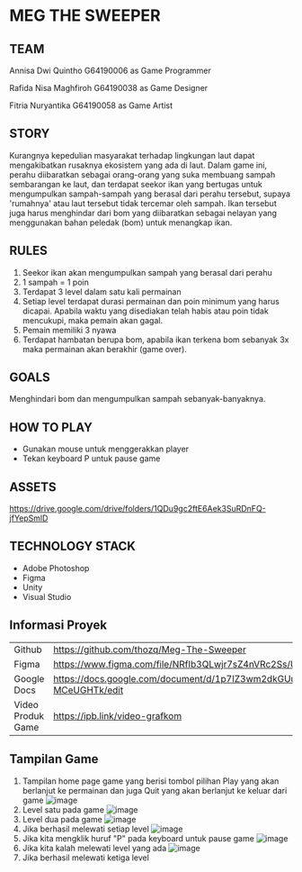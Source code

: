 # MEG THE SWEEPER
## TEAM
<p> Annisa Dwi Quintho    G64190006 as Game Programmer </p> 
<p> Rafida Nisa Maghfiroh G64190038 as Game Designer </p>
<p> Fitria Nuryantika     G64190058 as Game Artist</p>

## STORY
Kurangnya kepedulian masyarakat terhadap lingkungan laut dapat mengakibatkan rusaknya ekosistem yang ada di laut. Dalam game ini, perahu diibaratkan sebagai orang-orang yang suka membuang sampah sembarangan ke laut, dan terdapat seekor ikan yang bertugas untuk mengumpulkan sampah-sampah yang berasal dari perahu tersebut, supaya 'rumahnya' atau laut tersebut tidak tercemar oleh sampah. Ikan tersebut juga harus menghindar dari bom yang diibaratkan sebagai nelayan yang menggunakan bahan peledak (bom) untuk menangkap ikan.

## RULES
<ol>
  <li> Seekor ikan akan mengumpulkan sampah yang berasal dari perahu </li>
  <li> 1 sampah = 1 poin </li>
<li> Terdapat 3 level dalam satu kali permainan </li>
<li> Setiap level terdapat durasi permainan dan poin minimum yang harus dicapai. Apabila waktu yang disediakan telah habis atau poin tidak mencukupi, maka pemain akan gagal. </li>
<li> Pemain memiliki 3 nyawa </li>
<li> Terdapat hambatan berupa bom, apabila ikan terkena bom sebanyak 3x maka permainan akan berakhir (game over). </li>
</ol>
  
## GOALS
Menghindari bom dan mengumpulkan sampah sebanyak-banyaknya.

## HOW TO PLAY
<ul>
  <li> Gunakan mouse untuk menggerakkan player </li>
  <li> Tekan keyboard P untuk pause game </li>
 </ul>
 
## ASSETS
<a href ="https://drive.google.com/drive/folders/1QDu9gc2ftE6Aek3SuRDnFQ-jfYepSmlD"> https://drive.google.com/drive/folders/1QDu9gc2ftE6Aek3SuRDnFQ-jfYepSmlD </a></td>

## TECHNOLOGY STACK
<ul>
  <li> Adobe Photoshop </li>
  <li> Figma </li>
  <li> Unity </li>
  <li> Visual Studio </li>
 </ul>
 
## Informasi Proyek
<table>
  <tr>
    <td> Github </td>
    <td>  <a href ="https://github.com/thozq/Meg-The-Sweeper">  https://github.com/thozq/Meg-The-Sweeper </a></td>
  </tr>
  <tr>
    <td> Figma </td>
    <td> <a href ="https://www.figma.com/file/NRfIb3QLwjr7sZ4nVRc2Ss/Untitled?node-id=0%3A1"> https://www.figma.com/file/NRfIb3QLwjr7sZ4nVRc2Ss/Untitled?node-id=0%3A1</a></td>
  </tr>
  <tr>
    <td> Google Docs </td>
    <td> <a href ="https://docs.google.com/document/d/1p7IZ3wm2dkGUuFFsn96a1SzOyD6_4cqBV3-MCeUGHTk/edit" > https://docs.google.com/document/d/1p7IZ3wm2dkGUuFFsn96a1SzOyD6_4cqBV3-MCeUGHTk/edit </a> </td>
  </tr>
   <tr>
      <td> Video Produk Game </td>
    <td> <a href ="https://ipb.link/video-grafkom" > https://ipb.link/video-grafkom </a> </td>
  </tr>
  </table>
    
 ## Tampilan Game
 1. Tampilan home page game yang berisi tombol pilihan Play yang akan berlanjut ke permainan dan juga Quit yang akan berlanjut ke keluar dari game
![image](https://user-images.githubusercontent.com/79956203/145434484-d3f6aa3a-5945-4a2d-a8c0-15090f34e5f0.png)
2. Level satu pada game 
![image](https://user-images.githubusercontent.com/79956203/145620082-8ad802ca-593e-4c15-8be6-d41b3fa67394.png)
3. Level dua pada game
![image](https://user-images.githubusercontent.com/79956203/145620353-814272c3-9dc6-4f6c-87e6-29c4fee5a9e6.png)
4. Jika berhasil melewati setiap level
![image](https://user-images.githubusercontent.com/79956203/145620391-17b76a89-acef-4ff4-8665-12b88757a813.png)
5. Jika kita mengklik huruf "P" pada keyboard untuk pause game
![image](https://user-images.githubusercontent.com/79956203/145620570-43982fb9-c63e-4383-8179-e74912cfb9af.png)
6. Jika kita kalah melewati level yang ada
![image](https://user-images.githubusercontent.com/79956203/145685032-1f994e9d-0ac1-4c04-af4a-49a6f75475a7.png)
7. Jika berhasil melewati ketiga level




